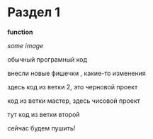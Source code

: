 # Раздел 1

**function**

*some image*

обычный програмный код

внесли новые фишечки , какие-то изменения 

здесь код из ветки 2, это черновой проект

код из ветки мастер, здесь чисовой проект

тут код из ветки второй

сейчас будем пушить!